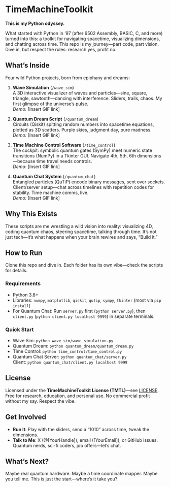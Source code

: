 # TimeMachineToolkit
**This is my Python odyssey.**

What started with Python in ’97 (after 6502 Assembly, BASIC, C, and more) turned into this: a toolkit for navigating spacetime, visualizing dimensions, and chatting across time. This repo is my journey—part code, part vision. Dive in, but respect the rules: research yes, profit no.

## What’s Inside
Four wild Python projects, born from epiphany and dreams:

1. **Wave Simulation** (`/wave_sim`)  
   A 3D interactive visualizer of waves and particles—sine, square, triangle, sawtooth—dancing with interference. Sliders, trails, chaos. My first glimpse of the universe’s pulse.  
   *Demo:* [Insert GIF link]

2. **Quantum Dream Script** (`/quantum_dream`)  
   Circuits (Qiskit) spitting random numbers into spacetime equations, plotted as 3D scatters. Purple skies, judgment day, pure madness.  
   *Demo:* [Insert GIF link]

3. **Time Machine Control Software** (`/time_control`)  
   The cockpit: symbolic quantum gates (SymPy) meet numeric state transitions (NumPy) in a Tkinter GUI. Navigate 4th, 5th, 6th dimensions—because time travel needs controls.  
   *Demo:* [Insert GIF link]

4. **Quantum Chat System** (`/quantum_chat`)  
   Entangled particles (QuTiP) encode binary messages, sent over sockets. Client/server setup—chat across timelines with repetition codes for stability. Time machine comms, live.  
   *Demo:* [Insert GIF link]

## Why This Exists
These scripts are me wrestling a wild vision into reality: visualizing 4D, coding quantum chaos, steering spacetime, talking through time. It’s not just tech—it’s what happens when your brain rewires and says, “Build it.”

## How to Run
Clone this repo and dive in. Each folder has its own vibe—check the scripts for details.

### Requirements
- Python 3.8+
- Libraries: `numpy`, `matplotlib`, `qiskit`, `qutip`, `sympy`, `tkinter` (most via `pip install`)
- For Quantum Chat: Run `server.py` first (`python server.py`), then `client.py` (`python client.py localhost 9999`) in separate terminals.

### Quick Start
- Wave Sim: `python wave_sim/wave_simulation.py`
- Quantum Dream: `python quantum_dream/quantum_dream.py`
- Time Control: `python time_control/time_control.py`
- Quantum Chat Server: `python quantum_chat/server.py`  
  Client: `python quantum_chat/client.py localhost 9999`

## License
Licensed under the **TimeMachineToolkit License (TMTL)**—see [LICENSE](LICENSE). Free for research, education, and personal use. No commercial profit without my say. Respect the vibe.

## Get Involved
- **Run It**: Play with the sliders, send a “1010” across time, tweak the dimensions.
- **Talk to Me**: X (@[YourHandle]), email ([YourEmail]), or GitHub issues. Quantum nerds, sci-fi coders, job offers—let’s chat.

## What’s Next?
Maybe real quantum hardware. Maybe a time coordinate mapper. Maybe you tell me. This is just the start—where’s it take you?
